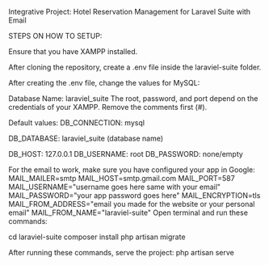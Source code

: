 Integrative Project: Hotel Reservation Management for Laravel Suite with Email

STEPS ON HOW TO SETUP:

Ensure that you have XAMPP installed.

After cloning the repository, create a .env file inside the laraviel-suite folder.

After creating the .env file, change the values for MySQL:

Database Name: laraviel_suite
The root, password, and port depend on the credentials of your XAMPP.
Remove the comments first (#).

Default values:
DB_CONNECTION: mysql

DB_DATABASE: laraviel_suite (database name)

DB_HOST: 127.0.0.1
DB_USERNAME: root
DB_PASSWORD: none/empty

For the email to work, make sure you have configured your app in Google:
MAIL_MAILER=smtp
MAIL_HOST=smtp.gmail.com
MAIL_PORT=587
MAIL_USERNAME="username goes here same with your email"
MAIL_PASSWORD="your app password goes here"
MAIL_ENCRYPTION=tls
MAIL_FROM_ADDRESS="email you made for the website or your personal email"
MAIL_FROM_NAME="laraviel-suite"
Open terminal and run these commands:

cd laraviel-suite
composer install
php artisan migrate

After running these commands, serve the project:
php artisan serve
